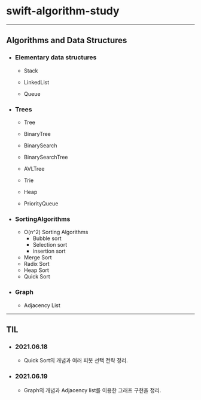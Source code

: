 # **swift-algorithm-study**

---

## **Algorithms and Data Structures**

- ### Elementary data structures

  - Stack

  - LinkedList

  - Queue

- ### Trees

  - Tree

  - BinaryTree

  - BinarySearch

  - BinarySearchTree

  - AVLTree

  - Trie

  - Heap

  - PriorityQueue

- ### SortingAlgorithms

  - O(n^2) Sorting Algorithms
    - Bubble sort
    - Selection sort
    - insertion sort
  - Merge Sort
  - Radix Sort
  - Heap Sort
  - Quick Sort
  
- ### Graph

  - Adjacency List


---

## **TIL**

- ### 2021.06.18
  
  - Quick Sort의 개념과 여러 피봇 선택 전략 정리.
  
- ### 2021.06.19

  - Graph의 개념과 Adjacency list를 이용한 그래프 구현을 정리.

